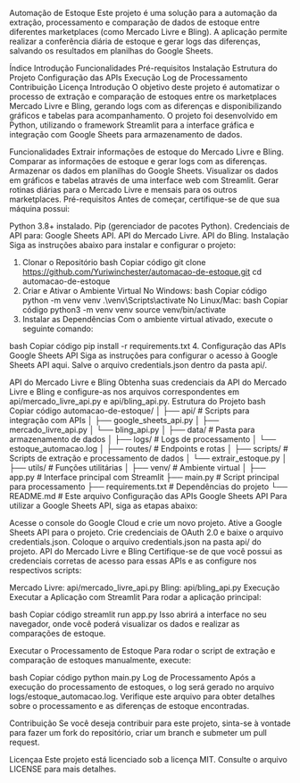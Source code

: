 Automação de Estoque
Este projeto é uma solução para a automação da extração, processamento e comparação de dados de estoque entre diferentes marketplaces (como Mercado Livre e Bling). A aplicação permite realizar a conferência diária de estoque e gerar logs das diferenças, salvando os resultados em planilhas do Google Sheets.

Índice
Introdução
Funcionalidades
Pré-requisitos
Instalação
Estrutura do Projeto
Configuração das APIs
Execução
Log de Processamento
Contribuição
Licença
Introdução
O objetivo deste projeto é automatizar o processo de extração e comparação de estoques entre os marketplaces Mercado Livre e Bling, gerando logs com as diferenças e disponibilizando gráficos e tabelas para acompanhamento. O projeto foi desenvolvido em Python, utilizando o framework Streamlit para a interface gráfica e integração com Google Sheets para armazenamento de dados.

Funcionalidades
Extrair informações de estoque do Mercado Livre e Bling.
Comparar as informações de estoque e gerar logs com as diferenças.
Armazenar os dados em planilhas do Google Sheets.
Visualizar os dados em gráficos e tabelas através de uma interface web com Streamlit.
Gerar rotinas diárias para o Mercado Livre e mensais para os outros marketplaces.
Pré-requisitos
Antes de começar, certifique-se de que sua máquina possui:

Python 3.8+ instalado.
Pip (gerenciador de pacotes Python).
Credenciais de API para:
Google Sheets API.
API do Mercado Livre.
API do Bling.
Instalação
Siga as instruções abaixo para instalar e configurar o projeto:

1. Clonar o Repositório
bash
Copiar código
git clone https://github.com/Yuriwinchester/automacao-de-estoque.git
cd automacao-de-estoque
2. Criar e Ativar o Ambiente Virtual
No Windows:
bash
Copiar código
python -m venv venv
.\venv\Scripts\activate
No Linux/Mac:
bash
Copiar código
python3 -m venv venv
source venv/bin/activate
3. Instalar as Dependências
Com o ambiente virtual ativado, execute o seguinte comando:

bash
Copiar código
pip install -r requirements.txt
4. Configuração das APIs
Google Sheets API
Siga as instruções para configurar o acesso à Google Sheets API aqui. Salve o arquivo credentials.json dentro da pasta api/.

API do Mercado Livre e Bling
Obtenha suas credenciais da API do Mercado Livre e Bling e configure-as nos arquivos correspondentes em api/mercado_livre_api.py e api/bling_api.py.
Estrutura do Projeto
bash
Copiar código
automacao-de-estoque/
│
├── api/                   # Scripts para integração com APIs
│   ├── google_sheets_api.py
│   ├── mercado_livre_api.py
│   └── bling_api.py
│
├── data/                  # Pasta para armazenamento de dados
│
├── logs/                  # Logs de processamento
│   └── estoque_automacao.log
│
├── routes/                # Endpoints e rotas
│
├── scripts/               # Scripts de extração e processamento de dados
│   └── extrair_estoque.py
│
├── utils/                 # Funções utilitárias
│
├── venv/                  # Ambiente virtual
│
├── app.py                 # Interface principal com Streamlit
├── main.py                # Script principal para processamento
├── requirements.txt       # Dependências do projeto
└── README.md              # Este arquivo
Configuração das APIs
Google Sheets API
Para utilizar a Google Sheets API, siga as etapas abaixo:

Acesse o console do Google Cloud e crie um novo projeto.
Ative a Google Sheets API para o projeto.
Crie credenciais de OAuth 2.0 e baixe o arquivo credentials.json.
Coloque o arquivo credentials.json na pasta api/ do projeto.
API do Mercado Livre e Bling
Certifique-se de que você possui as credenciais corretas de acesso para essas APIs e as configure nos respectivos scripts:

Mercado Livre: api/mercado_livre_api.py
Bling: api/bling_api.py
Execução
Executar a Aplicação com Streamlit
Para rodar a aplicação principal:

bash
Copiar código
streamlit run app.py
Isso abrirá a interface no seu navegador, onde você poderá visualizar os dados e realizar as comparações de estoque.

Executar o Processamento de Estoque
Para rodar o script de extração e comparação de estoques manualmente, execute:

bash
Copiar código
python main.py
Log de Processamento
Após a execução do processamento de estoques, o log será gerado no arquivo logs/estoque_automacao.log. Verifique este arquivo para obter detalhes sobre o processamento e as diferenças de estoque encontradas.

Contribuição
Se você deseja contribuir para este projeto, sinta-se à vontade para fazer um fork do repositório, criar um branch e submeter um pull request.

Licençaa
Este projeto está licenciado sob a licença MIT. Consulte o arquivo LICENSE para mais detalhes.